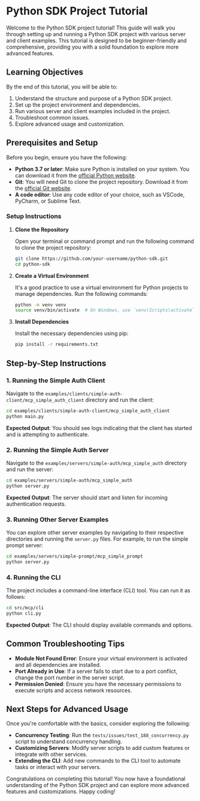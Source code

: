 # Python SDK Project Tutorial

Welcome to the Python SDK project tutorial! This guide will walk you through setting up and running a Python SDK project with various server and client examples. This tutorial is designed to be beginner-friendly and comprehensive, providing you with a solid foundation to explore more advanced features.

## Learning Objectives

By the end of this tutorial, you will be able to:

1. Understand the structure and purpose of a Python SDK project.
2. Set up the project environment and dependencies.
3. Run various server and client examples included in the project.
4. Troubleshoot common issues.
5. Explore advanced usage and customization.

## Prerequisites and Setup

Before you begin, ensure you have the following:

- **Python 3.7 or later**: Make sure Python is installed on your system. You can download it from the [official Python website](https://www.python.org/downloads/).
- **Git**: You will need Git to clone the project repository. Download it from the [official Git website](https://git-scm.com/).
- **A code editor**: Use any code editor of your choice, such as VSCode, PyCharm, or Sublime Text.

### Setup Instructions

1. **Clone the Repository**

   Open your terminal or command prompt and run the following command to clone the project repository:

   ```bash
   git clone https://github.com/your-username/python-sdk.git
   cd python-sdk
   ```

2. **Create a Virtual Environment**

   It's a good practice to use a virtual environment for Python projects to manage dependencies. Run the following commands:

   ```bash
   python -m venv venv
   source venv/bin/activate  # On Windows, use `venv\Scripts\activate`
   ```

3. **Install Dependencies**

   Install the necessary dependencies using pip:

   ```bash
   pip install -r requirements.txt
   ```

## Step-by-Step Instructions

### 1. Running the Simple Auth Client

Navigate to the `examples/clients/simple-auth-client/mcp_simple_auth_client` directory and run the client:

```bash
cd examples/clients/simple-auth-client/mcp_simple_auth_client
python main.py
```

**Expected Output**: You should see logs indicating that the client has started and is attempting to authenticate.

### 2. Running the Simple Auth Server

Navigate to the `examples/servers/simple-auth/mcp_simple_auth` directory and run the server:

```bash
cd examples/servers/simple-auth/mcp_simple_auth
python server.py
```

**Expected Output**: The server should start and listen for incoming authentication requests.

### 3. Running Other Server Examples

You can explore other server examples by navigating to their respective directories and running the `server.py` files. For example, to run the simple prompt server:

```bash
cd examples/servers/simple-prompt/mcp_simple_prompt
python server.py
```

### 4. Running the CLI

The project includes a command-line interface (CLI) tool. You can run it as follows:

```bash
cd src/mcp/cli
python cli.py
```

**Expected Output**: The CLI should display available commands and options.

## Common Troubleshooting Tips

- **Module Not Found Error**: Ensure your virtual environment is activated and all dependencies are installed.
- **Port Already in Use**: If a server fails to start due to a port conflict, change the port number in the server script.
- **Permission Denied**: Ensure you have the necessary permissions to execute scripts and access network resources.

## Next Steps for Advanced Usage

Once you're comfortable with the basics, consider exploring the following:

- **Concurrency Testing**: Run the `tests/issues/test_188_concurrency.py` script to understand concurrency handling.
- **Customizing Servers**: Modify server scripts to add custom features or integrate with other services.
- **Extending the CLI**: Add new commands to the CLI tool to automate tasks or interact with your servers.

Congratulations on completing this tutorial! You now have a foundational understanding of the Python SDK project and can explore more advanced features and customizations. Happy coding!